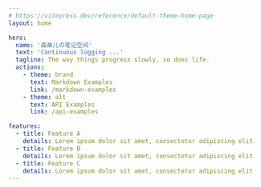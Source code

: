 ```yaml
---
# https://vitepress.dev/reference/default-theme-home-page
layout: home

hero:
  name: '森弟儿の笔记空间'
  text: 'Continuous logging ...'
  tagline: The way things progress slowly, so does life.
  actions:
    - theme: brand
      text: Markdown Examples
      link: /markdown-examples
    - theme: alt
      text: API Examples
      link: /api-examples

features:
  - title: Feature A
    details: Lorem ipsum dolor sit amet, consectetur adipiscing elit
  - title: Feature B
    details: Lorem ipsum dolor sit amet, consectetur adipiscing elit
  - title: Feature C
    details: Lorem ipsum dolor sit amet, consectetur adipiscing elit
---
```

